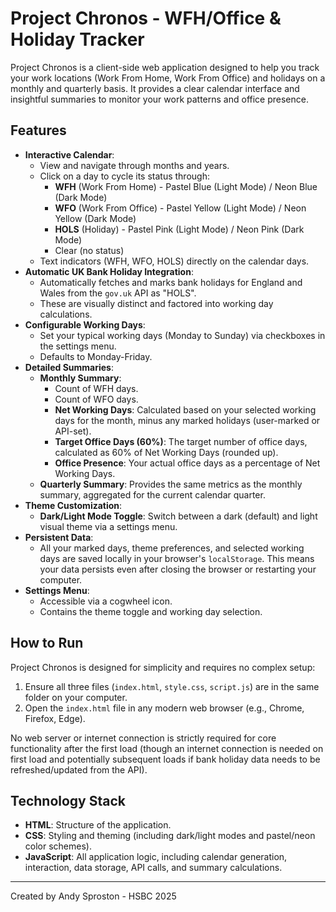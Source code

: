 # Project Chronos - WFH/Office & Holiday Tracker

Project Chronos is a client-side web application designed to help you track your work locations (Work From Home, Work From Office) and holidays on a monthly and quarterly basis. It provides a clear calendar interface and insightful summaries to monitor your work patterns and office presence.

## Features

*   **Interactive Calendar**: 
    *   View and navigate through months and years.
    *   Click on a day to cycle its status through:
        *   **WFH** (Work From Home) - Pastel Blue (Light Mode) / Neon Blue (Dark Mode)
        *   **WFO** (Work From Office) - Pastel Yellow (Light Mode) / Neon Yellow (Dark Mode)
        *   **HOLS** (Holiday) - Pastel Pink (Light Mode) / Neon Pink (Dark Mode)
        *   Clear (no status)
    *   Text indicators (WFH, WFO, HOLS) directly on the calendar days.
*   **Automatic UK Bank Holiday Integration**:
    *   Automatically fetches and marks bank holidays for England and Wales from the `gov.uk` API as "HOLS".
    *   These are visually distinct and factored into working day calculations.
*   **Configurable Working Days**: 
    *   Set your typical working days (Monday to Sunday) via checkboxes in the settings menu.
    *   Defaults to Monday-Friday.
*   **Detailed Summaries**:
    *   **Monthly Summary**:
        *   Count of WFH days.
        *   Count of WFO days.
        *   **Net Working Days**: Calculated based on your selected working days for the month, minus any marked holidays (user-marked or API-set).
        *   **Target Office Days (60%)**: The target number of office days, calculated as 60% of Net Working Days (rounded up).
        *   **Office Presence**: Your actual office days as a percentage of Net Working Days.
    *   **Quarterly Summary**: Provides the same metrics as the monthly summary, aggregated for the current calendar quarter.
*   **Theme Customization**: 
    *   **Dark/Light Mode Toggle**: Switch between a dark (default) and light visual theme via a settings menu.
*   **Persistent Data**: 
    *   All your marked days, theme preferences, and selected working days are saved locally in your browser's `localStorage`. This means your data persists even after closing the browser or restarting your computer.
*   **Settings Menu**: 
    *   Accessible via a cogwheel icon.
    *   Contains the theme toggle and working day selection.

## How to Run

Project Chronos is designed for simplicity and requires no complex setup:

1.  Ensure all three files (`index.html`, `style.css`, `script.js`) are in the same folder on your computer.
2.  Open the `index.html` file in any modern web browser (e.g., Chrome, Firefox, Edge).

No web server or internet connection is strictly required for core functionality after the first load (though an internet connection is needed on first load and potentially subsequent loads if bank holiday data needs to be refreshed/updated from the API).

## Technology Stack

*   **HTML**: Structure of the application.
*   **CSS**: Styling and theming (including dark/light modes and pastel/neon color schemes).
*   **JavaScript**: All application logic, including calendar generation, interaction, data storage, API calls, and summary calculations.

---
Created by Andy Sproston - HSBC 2025
